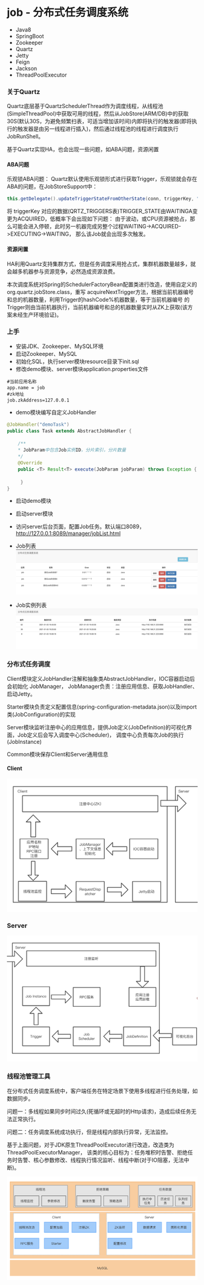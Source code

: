 # job - 分布式任务调度系统

* Java8
* SpringBoot
* Zookeeper
* Quartz
* Jetty
* Feign
* Jackson
* ThreadPoolExecutor


### 关于Quartz


Quartz底层基于QuartzSchedulerThread作为调度线程，从线程池(SimpleThreadPool)中获取可用的线程，然后从JobStore(ARM/DB)中的获取
30S(默认30S，为避免频繁扫表，可适当增加该时间)内即将执行的触发器(即将执行的触发器是由另一线程进行插入)，然后通过线程池的线程进行调度执行
JobRunShell。


基于Quartz实现HA，也会出现一些问题，如ABA问题，资源闲置

#### ABA问题
乐观锁ABA问题：
Quartz默认使用乐观锁形式进行获取Trigger，乐观锁就会存在ABA的问题，在JobStoreSupport中：

```java
this.getDelegate().updateTriggerStateFromOtherState(conn, triggerKey, "ACQUIRED", "WAITING");
```

将 triggerKey 对应的数据(QRTZ_TRIGGERS表)TRIGGER_STATE由WAITINGA变更为ACQUIRED，低概率下会出现如下问题：
由于波动，或CPU资源被抢占，那么可能会进入停顿，此时另一机器完成另整个过程WAITING->ACQUIRED->EXECUTING->WAITING，
那么该Job就会出现多次触发。

#### 资源闲置

HA利用Quartz支持集群方式，但是任务调度采用抢占式，集群机器数量越多，就会越多机器参与资源竞争，必然造成资源浪费。

本次调度系统对Spring的SchedulerFactoryBean配置类进行改造，使用自定义的org.quartz.jobStore.class，重写
acquireNextTrigger方法，根据当前机器编号和总的机器数量，利用Trigger的hashCode%机器数量，等于当前机器编号
的Trigger则由当前机器执行，当前机器编号和总的机器数量实时从ZK上获取(该方案未经生产环境验证)。

### 上手

* 安装JDK、Zookeeper、MySQL环境
* 启动Zookeeper、MySQL
* 初始化SQL，执行server模块resource目录下init.sql
* 修改demo模块、server模块application.properties文件
```properties
#当前应用名称
app.name = job
#zk地址
job.zkAddress=127.0.0.1
```
* demo模块编写自定义JobHandler
```java
@JobHandler("demoTask")
public class Task extends AbstractJobHandler {
        
    /**
    * JobParam中包含Job实例ID，分片索引，分片数量
    */
    @Override
    public <T> Result<T> execute(JobParam jobParam) throws Exception {
           
     }
}
```
* 启动demo模块
* 启动server模块
* 访问server后台页面，配置Job任务。默认端口8089，http://127.0.0.1:8089/manager/jobList.html

* Job列表
![image](image/JobListHtml.jpg)

* Job实例列表
![image](image/JobDetailHtml.jpg)


### 分布式任务调度

Client模块定义JobHandler注解和抽象类AbstractJobHandler，IOC容器启动后会初始化 JobManager，
JobManager负责：注册应用信息、获取JobHandler、启动Jetty。

Starter模块负责定义配置信息(spring-configuration-metadata.json)以及import类(JobConfiguration)的实现

Server模块监听注册中心的应用信息，提供Job定义(JobDefinition)的可视化界面，Job定义后会写入调度中心(Scheduler)，
调度中心负责每次Job的执行(JobInstance)

Common模块保存Client和Server通用信息

#### Client

![image](image/JobClient.png)


### Server

![image](image/JobServer.png)


### 线程池管理工具

在分布式任务调度系统中，客户端任务在特定场景下使用多线程进行任务处理，如数据同步。

问题一：多线程如果同步时间过久(死循环或无超时的Http请求)，造成后续任务无法正常执行。

问题二：任务调度系统成功执行，但是线程内部执行异常，无法监控。

基于上面问题，对于JDK原生ThreadPoolExecutor进行改造，改造类为ThreadPoolExecutorManager，
该类的核心目标为：任务堆积时告警、拒绝任务时告警、核心参数修改、线程执行情况监听、线程中断(对于IO阻塞，无法中断)。

![image](image/ThreadPoolManager.png)

